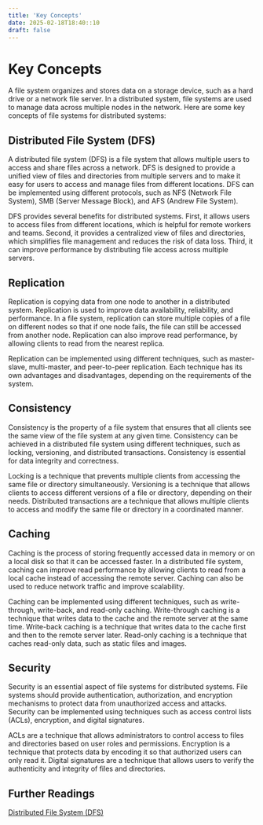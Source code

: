 ```yaml
---
title: 'Key Concepts'
date: 2025-02-18T18:40::10
draft: false
---
```


# Key Concepts

A file system organizes and stores data on a storage device, such as a hard drive or a network file server. In a distributed system, file systems are used to manage data across multiple nodes in the network. Here are some key concepts of file systems for distributed systems:

## **Distributed File System (DFS)**

A distributed file system (DFS) is a file system that allows multiple users to access and share files across a network. DFS is designed to provide a unified view of files and directories from multiple servers and to make it easy for users to access and manage files from different locations. DFS can be implemented using different protocols, such as NFS (Network File System), SMB (Server Message Block), and AFS (Andrew File System).

DFS provides several benefits for distributed systems. First, it allows users to access files from different locations, which is helpful for remote workers and teams. Second, it provides a centralized view of files and directories, which simplifies file management and reduces the risk of data loss. Third, it can improve performance by distributing file access across multiple servers.

## **Replication**

Replication is copying data from one node to another in a distributed system. Replication is used to improve data availability, reliability, and performance. In a file system, replication can store multiple copies of a file on different nodes so that if one node fails, the file can still be accessed from another node. Replication can also improve read performance, by allowing clients to read from the nearest replica.

Replication can be implemented using different techniques, such as master-slave, multi-master, and peer-to-peer replication. Each technique has its own advantages and disadvantages, depending on the requirements of the system.

## **Consistency**

Consistency is the property of a file system that ensures that all clients see the same view of the file system at any given time. Consistency can be achieved in a distributed file system using different techniques, such as locking, versioning, and distributed transactions. Consistency is essential for data integrity and correctness.

Locking is a technique that prevents multiple clients from accessing the same file or directory simultaneously. Versioning is a technique that allows clients to access different versions of a file or directory, depending on their needs. Distributed transactions are a technique that allows multiple clients to access and modify the same file or directory in a coordinated manner.

## **Caching**

Caching is the process of storing frequently accessed data in memory or on a local disk so that it can be accessed faster. In a distributed file system, caching can improve read performance by allowing clients to read from a local cache instead of accessing the remote server. Caching can also be used to reduce network traffic and improve scalability.

Caching can be implemented using different techniques, such as write-through, write-back, and read-only caching. Write-through caching is a technique that writes data to the cache and the remote server at the same time. Write-back caching is a technique that writes data to the cache first and then to the remote server later. Read-only caching is a technique that caches read-only data, such as static files and images.

## **Security**

Security is an essential aspect of file systems for distributed systems. File systems should provide authentication, authorization, and encryption mechanisms to protect data from unauthorized access and attacks. Security can be implemented using techniques such as access control lists (ACLs), encryption, and digital signatures.

ACLs are a technique that allows administrators to control access to files and directories based on user roles and permissions. Encryption is a technique that protects data by encoding it so that authorized users can only read it. Digital signatures are a technique that allows users to verify the authenticity and integrity of files and directories.

## **Further Readings**

[Distributed File System (DFS)](https://en.wikipedia.org/wiki/Distributed_file_system)
